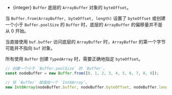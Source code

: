 
* {integer} `Buffer` 底层的 `ArrayBuffer` 对象的 `byteOffset`。

当 `Buffer.from(ArrayBuffer, byteOffset, length)` 设置了 `byteOffset` 或创建一个小于 `Buffer.poolSize` 的 `Buffer` 时，底层的 `ArrayBuffer` 的偏移量并不是从 0 开始。

当直接使用 `buf.buffer` 访问底层的 `ArrayBuffer` 时，`ArrayBuffer` 的第一个字节可能并不指向 `buf` 对象。

所有使用 `Buffer` 创建 `TypedArray` 时，需要正确地指定 `byteOffset`。

```js
// 创建一个小于 `Buffer.poolSize` 的 `Buffer`。
const nodeBuffer = new Buffer.from([0, 1, 2, 3, 4, 5, 6, 7, 8, 9]);

// 将 `Buffer` 赋值给一个 `Int8Array`。
new Int8Array(nodeBuffer.buffer, nodeBuffer.byteOffset, nodeBuffer.length);
```


